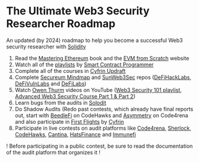 # The Ultimate Web3 Security Researcher Roadmap
An updated (by 2024) roadmap to help you become a successful Web3 security researcher with [Solidity](https://docs.soliditylang.org/)

1. Read the [Mastering Ethereum](https://github.com/ethereumbook/ethereumbook) book and the [EVM from Scratch](https://evm-from-scratch.xyz/) website
2. Watch all of the [playlists](https://www.youtube.com/@smartcontractprogrammer/playlists) by [Smart Contract Programmer](https://www.youtube.com/@smartcontractprogrammer)
3. Complete all of the courses in [Cyfrin Updraft](updraft.cyfrin.io)
4. Complete [Secureum Mindmap](https://github.com/x676f64/secureum-mind_map) and [SunWeb3Sec](https://github.com/SunWeb3Sec) repos ([DeFiHackLabs](https://github.com/SunWeb3Sec/DeFiHackLabs), [DeFiVulnLabs](https://github.com/SunWeb3Sec/DeFiVulnLabs) and [DeFiLabs](https://github.com/SunWeb3Sec/DeFiLabs))
5. Watch [Owen Thurm](https://www.youtube.com/@0xOwenThurm) videos on YouTube ([Web3 Security 101 playlist](https://www.youtube.com/watch?v=oIoozgIl4pw&list=PLTJasqY2MI_8XWRY3Ovw39DEkunIyPJUt), [Advanced Web3 Security Course Part 1 & Part 2](https://youtube.com/playlist?list=PLWdUkQu4ts19wkfWmoT7NkB2l3M03P1r3&si=NX1Divi1Jukhnmjg))
6. Learn bugs from the audits in [Solodit](https://solodit.xyz/)
7. Do Shadow Audits (Redo past contests, which already have final reports out, start with [BeedleFi](https://www.codehawks.com/contests/clkbo1fa20009jr08nyyf9wbx) on CodeHawks and [Asymmetry](https://github.com/code-423n4/2023-03-asymmetry) on Code4rena and also participate in [First Flights](https://www.codehawks.com/first-flights) by [Cyfrin](https://www.cyfrin.io)
8. Participate in live contests on audit platforms like [Code4rena](https://www.code4rena.com), [Sherlock](https://audits.sherlock.xyz/), [CodeHawks](https://www.codehawks.com), [Cantina](https://www.cantina.xyz), [HatsFinance](https://app.hats.finance) and [Immunefi](https://immunefi.com/bug-bounty/)

! Before participating in a public contest, be sure to read the documentation of the audit platform that organizes it !
